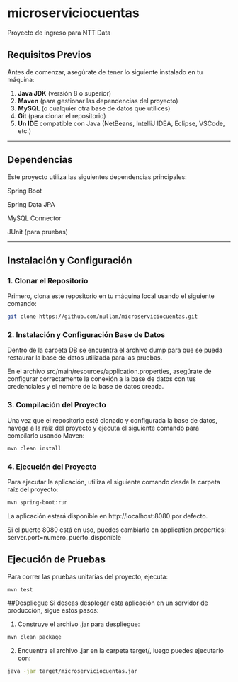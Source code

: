 # microserviciocuentas
Proyecto de ingreso para NTT Data


## Requisitos Previos

Antes de comenzar, asegúrate de tener lo siguiente instalado en tu máquina:

1. **Java JDK** (versión 8 o superior)
2. **Maven** (para gestionar las dependencias del proyecto)
3. **MySQL** (o cualquier otra base de datos que utilices)
4. **Git** (para clonar el repositorio)
5. **Un IDE** compatible con Java (NetBeans, IntelliJ IDEA, Eclipse, VSCode, etc.)

---
## Dependencias
Este proyecto utiliza las siguientes dependencias principales:

Spring Boot

Spring Data JPA

MySQL Connector

JUnit (para pruebas)

---

## Instalación y Configuración

### 1. Clonar el Repositorio
Primero, clona este repositorio en tu máquina local usando el siguiente comando:

```bash
git clone https://github.com/nullam/microserviciocuentas.git
```

### 2. Instalación y Configuración Base de Datos

Dentro de la carpeta DB se encuentra el archivo dump para que se pueda restaurar la base de datos utilizada para las pruebas.

En el archivo src/main/resources/application.properties, asegúrate de configurar correctamente la conexión a la base de datos con tus credenciales y el nombre de la base de datos creada.

### 3. Compilación del Proyecto
Una vez que el repositorio esté clonado y configurada la base de datos, navega a la raíz del proyecto y ejecuta el siguiente comando para compilarlo usando Maven:
```bash
mvn clean install
```

### 4. Ejecución del Proyecto
Para ejecutar la aplicación, utiliza el siguiente comando desde la carpeta raíz del proyecto:
```bash
mvn spring-boot:run
```
La aplicación estará disponible en http://localhost:8080 por defecto.

Si el puerto 8080 está en uso, puedes cambiarlo en application.properties:
server.port=numero_puerto_disponible

## Ejecución de Pruebas
Para correr las pruebas unitarias del proyecto, ejecuta:
```bash
mvn test
```

##Despliegue
Si deseas desplegar esta aplicación en un servidor de producción, sigue estos pasos:

1. Construye el archivo .jar para despliegue:
```bash
mvn clean package
```
2. Encuentra el archivo .jar en la carpeta target/, luego puedes ejecutarlo con:
```bash
java -jar target/microserviciocuentas.jar
```







